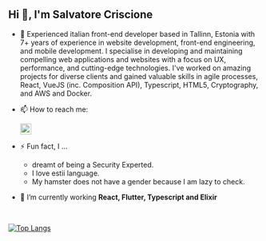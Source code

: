 ## Hi 👋, I'm Salvatore Criscione

- 🔭 Experienced italian front-end developer based in Tallinn, Estonia with 7+ years of experience in website development, front-end engineering, and mobile development. I specialise in developing and maintaining compelling web applications and websites with a focus on UX, performance, and cutting-edge technologies. I've worked on amazing projects for diverse clients and gained valuable skills in agile processes, React, VueJS (inc. Composition API), Typescript, HTML5, Cryptography, and AWS and Docker.
  
- 📫 How to reach me:

    <a href="https://www.linkedin.com/in/websalvatore01/" target="blank"><img src="https://cdn.jsdelivr.net/npm/simple-icons@3.0.1/icons/linkedin.svg" alt="websalvatore01" height="22" width="22" /></a>


- ⚡ Fun fact, I ...
  
    - dreamt of being a Security Experted.
    - I love estii language.
    - My hamster does not have a gender because I am lazy to check.


- 🌱 I’m currently working **React, Flutter, Typescript and Elixir**

<br />

[![Top Langs](https://github-readme-stats.vercel.app/api/top-langs/?username=salvatorecriscioneweb&theme=radical)](https://github.com/salvatorecriscioneweb/github-readme-stats)
